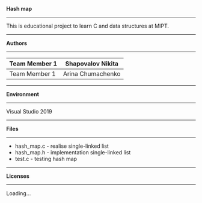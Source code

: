 **Hash map**

***
This is educational project to learn C and data structures at MIPT.
***
**Authors**
***
Team Member 1 | Shapovalov Nikita
--------------|-------------------
Team Member 1 | Arina Chumachenko
***
**Environment**
***
Visual Studio 2019
***
**Files**
***
* hash_map.c - realise single-linked list
* hash_map.h - implementation single-linked list
* test.c - testing hash map
***
**Licenses**
***
Loading...
